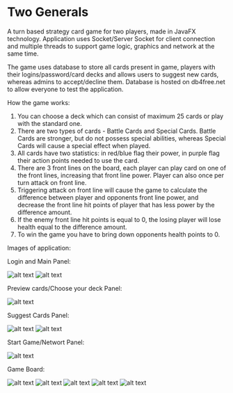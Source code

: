# Two Generals

A turn based strategy card game for two players, made in JavaFX technology. Application uses Socket/Server Socket for client connection and multiple threads to support game logic, graphics and network at the same time. 

The game uses database to store all cards present in game, players with their logins/password/card decks and allows users to suggest new cards, whereas admins to accept/decline them. Database is hosted on db4free.net to allow everyone to test the application.


How the game works:
1) You can choose a deck which can consist of maximum 25 cards or play with the standard one.
2) There are two types of cards - Battle Cards and Special Cards. Battle Cards are stronger, but do not possess special abilities, whereas Special Cards will cause a special effect when played.
3) All cards have two statistics: in red/blue flag their power, in purple flag their action points needed to use the card.
4) There are 3 front lines on the board, each player can play card on one of the front lines, increasing that front line power. Player can also once per turn attack on front line.
5) Triggering attack on front line will cause the game to calculate the difference between player and opponents front line power, and decrease the front line hit points of player that has less power by the difference amount.
6) If the enemy front line hit points is equal to 0, the losing player will lose health equal to the difference amount.
7) To win the game you have to bring down opponents health points to 0.


Images of application:

Login and Main Panel:

![alt text](https://github.com/KrzysztofM01/TwoGenerals/blob/master/readme_images/loginPanel.png)
![alt text](https://github.com/KrzysztofM01/TwoGenerals/blob/master/readme_images/mainPanel.png)

Preview cards/Choose your deck Panel:

![alt text](https://github.com/KrzysztofM01/TwoGenerals/blob/master/readme_images/previewCardsPanel.png)

Suggest Cards Panel:

![alt text](https://github.com/KrzysztofM01/TwoGenerals/blob/master/readme_images/suggestCardPanel_1.png)
![alt text](https://github.com/KrzysztofM01/TwoGenerals/blob/master/readme_images/suggestCardPanel_2.png)

Start Game/Networt Panel:

![alt text](https://github.com/KrzysztofM01/TwoGenerals/blob/master/readme_images/NetworkPanel.png)

Game Board:

![alt text](https://github.com/KrzysztofM01/TwoGenerals/blob/master/readme_images/gameBoard_1.png)
![alt text](https://github.com/KrzysztofM01/TwoGenerals/blob/master/readme_images/gameBoard_2.png)
![alt text](https://github.com/KrzysztofM01/TwoGenerals/blob/master/readme_images/gameBoard_3.png)
![alt text](https://github.com/KrzysztofM01/TwoGenerals/blob/master/readme_images/gameBoard_4.png)
![alt text](https://github.com/KrzysztofM01/TwoGenerals/blob/master/readme_images/gameBoard_5.png)
